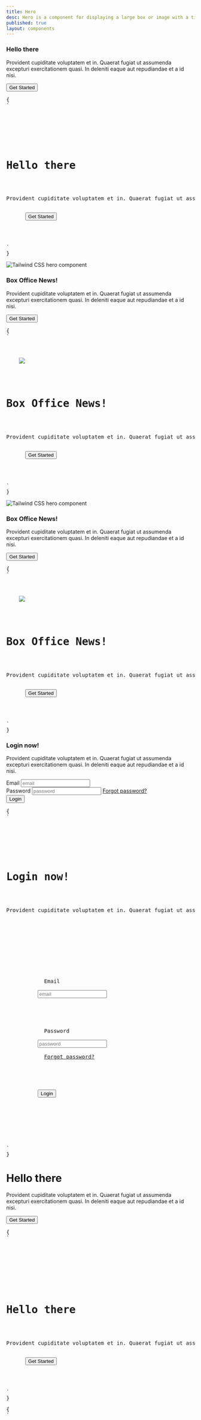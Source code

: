 ```yaml
---
title: Hero
desc: Hero is a component for displaying a large box or image with a title and description.
published: true
layout: components
---
```


<script>
  import Component from "@components/Component.svelte"
  import ClassTable from "@components/ClassTable.svelte"
  import { prefix } from '$lib/stores';
  import { replace } from '$lib/actions';
</script>

<ClassTable
data="{[
  { type:'component', class: 'hero', desc: 'Container element' },
  { type:'component', class: 'hero-content', desc: 'Container for content' },
  { type:'component', class: 'hero-overlay', desc: 'Overlay that covers the background image' },
]}"
/>

<Component title="Centered hero">
<div class="hero min-h-[30rem] rounded bg-base-200">
  <div class="text-center hero-content">
    <div class="max-w-md">
      <h3 class="text-5xl font-bold">Hello there</h3>
      <p class="py-6">Provident cupiditate voluptatem et in. Quaerat fugiat ut assumenda excepturi exercitationem quasi. In deleniti eaque aut repudiandae et a id nisi.</p>
      <button class="btn btn-primary">Get Started</button>
    </div>
  </div>
</div>
<pre slot="html" use:replace={{ to: $prefix }}>{
`<div class="$$hero min-h-screen bg-base-200">
  <div class="$$hero-content text-center">
    <div class="max-w-md">
      <h1 class="text-5xl font-bold">Hello there</h1>
      <p class="py-6">Provident cupiditate voluptatem et in. Quaerat fugiat ut assumenda excepturi exercitationem quasi. In deleniti eaque aut repudiandae et a id nisi.</p>
      <button class="$$btn $$btn-primary">Get Started</button>
    </div>
  </div>
</div>`
}</pre>
</Component>

<Component title="Hero with figure">
<div class="hero min-h-[30rem] rounded bg-base-200">
  <div class="flex-col hero-content lg:flex-row">
    <img src="/images/stock/photo-1635805737707-575885ab0820.jpg" class="max-w-sm rounded-lg shadow-2xl" alt="Tailwind CSS hero component" />
    <div>
      <h3 class="text-5xl font-bold">Box Office News!</h3>
      <p class="py-6">Provident cupiditate voluptatem et in. Quaerat fugiat ut assumenda excepturi exercitationem quasi. In deleniti eaque aut repudiandae et a id nisi.</p>
      <button class="btn btn-primary">Get Started</button>
    </div>
  </div>
</div>
<pre slot="html" use:replace={{ to: $prefix }}>{
`<div class="$$hero min-h-screen bg-base-200">
  <div class="$$hero-content flex-col lg:flex-row">
    <img src="/images/stock/photo-1635805737707-575885ab0820.jpg" class="max-w-sm rounded-lg shadow-2xl" />
    <div>
      <h1 class="text-5xl font-bold">Box Office News!</h1>
      <p class="py-6">Provident cupiditate voluptatem et in. Quaerat fugiat ut assumenda excepturi exercitationem quasi. In deleniti eaque aut repudiandae et a id nisi.</p>
      <button class="$$btn $$btn-primary">Get Started</button>
    </div>
  </div>
</div>`
}</pre>
</Component>

<Component title="Hero with figure but reverse order">
<div class="hero min-h-[30rem] rounded bg-base-200">
  <div class="flex-col hero-content lg:flex-row-reverse">
    <img src="/images/stock/photo-1635805737707-575885ab0820.jpg" class="max-w-sm rounded-lg shadow-2xl" alt="Tailwind CSS hero component" />
    <div>
      <h3 class="text-5xl font-bold">Box Office News!</h3>
      <p class="py-6">Provident cupiditate voluptatem et in. Quaerat fugiat ut assumenda excepturi exercitationem quasi. In deleniti eaque aut repudiandae et a id nisi.</p>
      <button class="btn btn-primary">Get Started</button>
    </div>
  </div>
</div>
<pre slot="html" use:replace={{ to: $prefix }}>{
`<div class="$$hero min-h-screen bg-base-200">
  <div class="$$hero-content flex-col lg:flex-row-reverse">
    <img src="/images/stock/photo-1635805737707-575885ab0820.jpg" class="max-w-sm rounded-lg shadow-2xl" />
    <div>
      <h1 class="text-5xl font-bold">Box Office News!</h1>
      <p class="py-6">Provident cupiditate voluptatem et in. Quaerat fugiat ut assumenda excepturi exercitationem quasi. In deleniti eaque aut repudiandae et a id nisi.</p>
      <button class="$$btn $$btn-primary">Get Started</button>
    </div>
  </div>
</div>`
}</pre>
</Component>

<Component title="Hero with form">
<div class="hero min-h-[30rem] rounded bg-base-200">
  <div class="flex-col hero-content lg:flex-row-reverse">
    <div class="text-center lg:text-left">
      <h3 class="text-5xl font-bold">Login now!</h3>
      <p class="py-6">Provident cupiditate voluptatem et in. Quaerat fugiat ut assumenda excepturi exercitationem quasi. In deleniti eaque aut repudiandae et a id nisi.</p>
    </div>
    <div class="card flex-shrink-0 w-full max-w-sm shadow-2xl bg-base-100">
      <div class="card-body">
        <div class="form-control">
          <label class="label">
            <span class="label-text">Email</span>
          </label>
          <input type="text" placeholder="email" class="input input-bordered" />
        </div>
        <div class="form-control">
          <label class="label">
            <span class="label-text">Password</span>
          </label>
          <input type="text" placeholder="password" class="input input-bordered" />
          <label class="label">
            <a href="#" class="label-text-alt link link-hover">Forgot password?</a>
          </label>
        </div>
        <div class="form-control mt-6">
          <button class="btn btn-primary">Login</button>
        </div>
      </div>
    </div>
  </div>
</div>
<pre slot="html" use:replace={{ to: $prefix }}>{
`<div class="$$hero min-h-screen bg-base-200">
  <div class="$$hero-content flex-col lg:flex-row-reverse">
    <div class="text-center lg:text-left">
      <h1 class="text-5xl font-bold">Login now!</h1>
      <p class="py-6">Provident cupiditate voluptatem et in. Quaerat fugiat ut assumenda excepturi exercitationem quasi. In deleniti eaque aut repudiandae et a id nisi.</p>
    </div>
    <div class="$$card flex-shrink-0 w-full max-w-sm shadow-2xl bg-base-100">
      <div class="$$card-body">
        <div class="$$form-control">
          <label class="$$label">
            <span class="$$label-text">Email</span>
          </label>
          <input type="text" placeholder="email" class="$$input $$input-bordered" />
        </div>
        <div class="$$form-control">
          <label class="$$label">
            <span class="$$label-text">Password</span>
          </label>
          <input type="text" placeholder="password" class="$$input $$input-bordered" />
          <label class="$$label">
            <a href="#" class="$$label-text-alt $$link $$link-hover">Forgot password?</a>
          </label>
        </div>
        <div class="$$form-control mt-6">
          <button class="$$btn $$btn-primary">Login</button>
        </div>
      </div>
    </div>
  </div>
</div>`
}</pre>
</Component>

<Component title="Hero with overlay image">
<div class="hero min-h-[30rem] rounded" style="background-image: url(/images/stock/photo-1507358522600-9f71e620c44e.jpg);">
  <div class="hero-overlay rounded bg-opacity-60"></div>
  <div class="text-center hero-content text-neutral-content">
    <div class="max-w-md">
      <h1 class="mb-5 text-5xl font-bold">Hello there</h1>
      <p class="mb-5">Provident cupiditate voluptatem et in. Quaerat fugiat ut assumenda excepturi exercitationem quasi. In deleniti eaque aut repudiandae et a id nisi.</p>
      <button class="btn btn-primary">Get Started</button>
    </div>
  </div>
</div>
<pre slot="html" use:replace={{ to: $prefix }}>{
`<div class="$$hero min-h-screen" style="background-image: url(https://daisyui.com/images/stock/photo-1507358522600-9f71e620c44e.jpg);">
  <div class="$$hero-overlay bg-opacity-60"></div>
  <div class="$$hero-content text-center text-neutral-content">
    <div class="max-w-md">
      <h1 class="mb-5 text-5xl font-bold">Hello there</h1>
      <p class="mb-5">Provident cupiditate voluptatem et in. Quaerat fugiat ut assumenda excepturi exercitationem quasi. In deleniti eaque aut repudiandae et a id nisi.</p>
      <button class="$$btn $$btn-primary">Get Started</button>
    </div>
  </div>
</div>`
}</pre>
<pre slot="jsx" use:replace={{ to: $prefix }}>{
`<div class="$$hero min-h-screen" style={{backgroundImage: 'url(https://daisyui.com/images/stock/photo-1507358522600-9f71e620c44e.jpg)'}}>
  <div class="$$hero-overlay bg-opacity-60"></div>
  <div class="$$hero-content text-center text-neutral-content">
    <div class="max-w-md">
      <h1 class="mb-5 text-5xl font-bold">Hello there</h1>
      <p class="mb-5">Provident cupiditate voluptatem et in. Quaerat fugiat ut assumenda excepturi exercitationem quasi. In deleniti eaque aut repudiandae et a id nisi.</p>
      <button class="$$btn $$btn-primary">Get Started</button>
    </div>
  </div>
</div>`
}</pre>
</Component>
